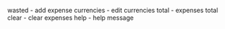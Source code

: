 wasted - add expense
currencies - edit currencies
total - expenses total
clear - clear expenses
help - help message